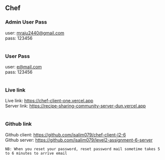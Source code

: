 ## Chef

### Admin User Pass

user: mraju2440@gmail.com <br>
pass: 123456
<br>
<br>

### User Pass

user: e@mail.com <br>
pass: 123456
<br>
<br>

### Live link

Live link: https://chef-client-one.vercel.app <br>
Server link: https://recipe-sharing-community-server-dun.vercel.app
<br>
<br>

### Github link

Github client: https://github.com/isalim079/chef-client-l2-6 <br>
Github server: https://github.com/isalim079/level2-assignment-6-server

`NB: When you reset your password, reset password mail sometime takes 5 to 6 minutes to arrive email`
